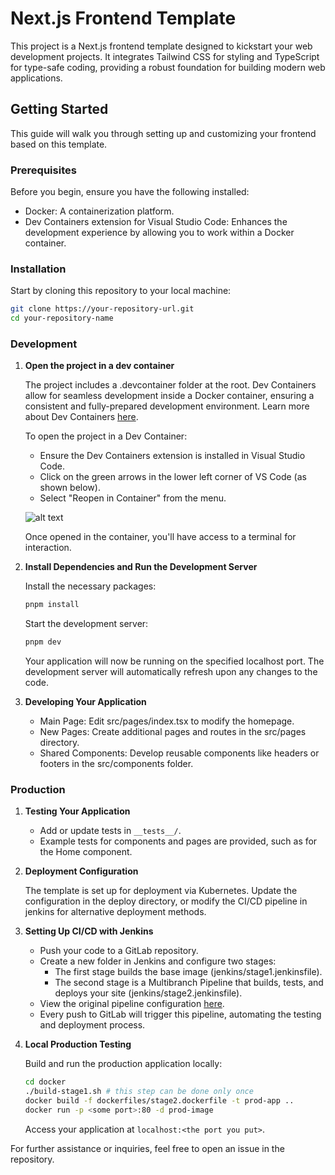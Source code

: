 # Next.js Frontend Template

This project is a Next.js frontend template designed to kickstart your web development projects. It integrates Tailwind CSS for styling and TypeScript for type-safe coding, providing a robust foundation for building modern web applications.

## Getting Started

This guide will walk you through setting up and customizing your frontend based on this template.

### Prerequisites

Before you begin, ensure you have the following installed:

- Docker: A containerization platform.
- Dev Containers extension for Visual Studio Code: Enhances the development experience by allowing you to work within a Docker container.

### Installation

Start by cloning this repository to your local machine:

```bash
git clone https://your-repository-url.git
cd your-repository-name
```

### Development

1. **Open the project in a dev container**

   The project includes a .devcontainer folder at the root. Dev Containers allow for seamless development inside a Docker container, ensuring a consistent and fully-prepared development environment. Learn more about Dev Containers [here](https://code.visualstudio.com/docs/devcontainers/containers).

   To open the project in a Dev Container:

   - Ensure the Dev Containers extension is installed in Visual Studio Code.
   - Click on the green arrows in the lower left corner of VS Code (as shown below).
   - Select "Reopen in Container" from the menu.

   ![alt text](https://code.visualstudio.com/assets/docs/devcontainers/tutorial/remote-status-bar.png)

   Once opened in the container, you'll have access to a terminal for interaction.

2. **Install Dependencies and Run the Development Server**

   Install the necessary packages:

   ```bash
   pnpm install
   ```

   Start the development server:

   ```bash
   pnpm dev
   ```

   Your application will now be running on the specified localhost port. The development server will automatically refresh upon any changes to the code.

3. **Developing Your Application**

   - Main Page: Edit src/pages/index.tsx to modify the homepage.
   - New Pages: Create additional pages and routes in the src/pages directory.
   - Shared Components: Develop reusable components like headers or footers in the src/components folder.

### Production

1. **Testing Your Application**

   - Add or update tests in `__tests__/`.
   - Example tests for components and pages are provided, such as for the Home component.

2. **Deployment Configuration**

   The template is set up for deployment via Kubernetes. Update the configuration in the deploy directory, or modify the CI/CD pipeline in jenkins for alternative deployment methods.

3. **Setting Up CI/CD with Jenkins**

   - Push your code to a GitLab repository.
   - Create a new folder in Jenkins and configure two stages:
     - The first stage builds the base image (jenkins/stage1.jenkinsfile).
     - The second stage is a Multibranch Pipeline that builds, tests, and deploys your site (jenkins/stage2.jenkinsfile).
   - View the original pipeline configuration [here](https://jenkins.horus-graph.intranet.chuv/jenkins/job/100-DS/job/Template%20frontend/).
   - Every push to GitLab will trigger this pipeline, automating the testing and deployment process.

4. **Local Production Testing**

   Build and run the production application locally:

   ```bash
   cd docker
   ./build-stage1.sh # this step can be done only once
   docker build -f dockerfiles/stage2.dockerfile -t prod-app ..
   docker run -p <some port>:80 -d prod-image
   ```

   Access your application at `localhost:<the port you put>`.

For further assistance or inquiries, feel free to open an issue in the repository.
